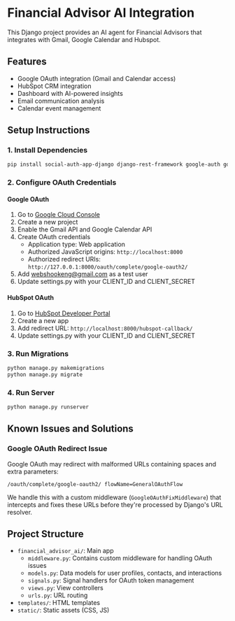 # Financial Advisor AI Integration

This Django project provides an AI agent for Financial Advisors that integrates with Gmail, Google Calendar and Hubspot.

## Features

- Google OAuth integration (Gmail and Calendar access)
- HubSpot CRM integration
- Dashboard with AI-powered insights
- Email communication analysis
- Calendar event management

## Setup Instructions

### 1. Install Dependencies

```bash
pip install social-auth-app-django django-rest-framework google-auth google-auth-oauthlib google-api-python-client
```

### 2. Configure OAuth Credentials

#### Google OAuth

1. Go to [Google Cloud Console](https://console.cloud.google.com/)
2. Create a new project
3. Enable the Gmail API and Google Calendar API
4. Create OAuth credentials
   - Application type: Web application
   - Authorized JavaScript origins: `http://localhost:8000`
   - Authorized redirect URIs: `http://127.0.0.1:8000/oauth/complete/google-oauth2/`
5. Add webshookeng@gmail.com as a test user
6. Update settings.py with your CLIENT_ID and CLIENT_SECRET

#### HubSpot OAuth

1. Go to [HubSpot Developer Portal](https://developers.hubspot.com/)
2. Create a new app
3. Add redirect URL: `http://localhost:8000/hubspot-callback/`
4. Update settings.py with your CLIENT_ID and CLIENT_SECRET

### 3. Run Migrations

```bash
python manage.py makemigrations
python manage.py migrate
```

### 4. Run Server

```bash
python manage.py runserver
```

## Known Issues and Solutions

### Google OAuth Redirect Issue

Google OAuth may redirect with malformed URLs containing spaces and extra parameters:
```
/oauth/complete/google-oauth2/ flowName=GeneralOAuthFlow
```

We handle this with a custom middleware (`GoogleOAuthFixMiddleware`) that intercepts and fixes these URLs before they're processed by Django's URL resolver.

## Project Structure

- `financial_advisor_ai/`: Main app
  - `middleware.py`: Contains custom middleware for handling OAuth issues
  - `models.py`: Data models for user profiles, contacts, and interactions
  - `signals.py`: Signal handlers for OAuth token management
  - `views.py`: View controllers
  - `urls.py`: URL routing
- `templates/`: HTML templates
- `static/`: Static assets (CSS, JS)
